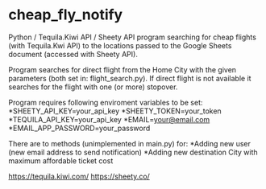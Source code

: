 # cheap_fly_notify

Python / Tequila.Kiwi API / Sheety API program searching for cheap flights (with Tequila.Kwi API) to the locations passed to the Google Sheets document (accessed with Sheety API).

Program searches for direct flight from the Home City with the given parameters (both set in: flight_search.py). If direct flight is not available it searches for the flight with one (or more) stopover.

Program requires following enviroment variables to be set:
  *SHEETY_API_KEY=your_api_key
  *SHEETY_TOKEN=your_token
  *TEQUILA_API_KEY=your_api_key
  *EMAIL=your@email.com
  *EMAIL_APP_PASSWORD=your_password

There are to methods (unimplemented in main.py) for:
  *Adding new user (new email address to send notification)
  *Adding new destination City with maximum affordable ticket cost
  
https://tequila.kiwi.com/
https://sheety.co/
